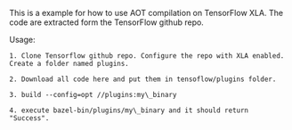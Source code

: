This is a example for how to use AOT compilation on TensorFlow XLA. The code are extracted form the TensorFlow github repo.

Usage:

	1. Clone Tensorflow github repo. Configure the repo with XLA enabled. Create a folder named plugins.

	2. Download all code here and put them in tensoflow/plugins folder.

	3. build --config=opt //plugins:my\_binary

	4. execute bazel-bin/plugins/my\_binary and it should return "Success".
